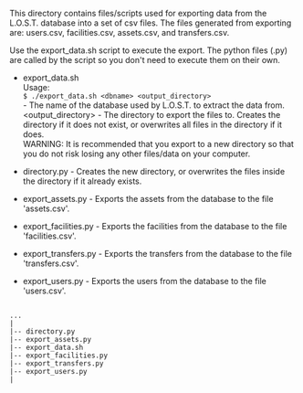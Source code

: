 This directory contains files/scripts used for exporting data from the
L.O.S.T. database into a set of csv files. The files generated from exporting 
are: users.csv, facilities.csv, assets.csv, and transfers.csv.

Use the export_data.sh script to execute the export. The python files (.py) are
called by the script so you don't need to execute them on their own.

* export_data.sh  
Usage:  
`$ ./export_data.sh <dbname> <output_directory>`  
<dbname> - The name of the database used by L.O.S.T. to extract the data from.  
<output_directory> - The directory to export the files to. Creates the directory
		     if it does not exist, or overwrites all files in the
		     directory if it does.  
WARNING: It is recommended that you export to a new directory so that you do not
	 risk losing any other files/data on your computer.  

* directory.py - Creates the new directory, or overwrites the files inside the
		 directory if it already exists.
* export_assets.py - Exports the assets from the database to the file 'assets.csv'.
* export_facilities.py - Exports the facilities from the database to the file 'facilities.csv'.
* export_transfers.py - Exports the transfers from the database to the file 'transfers.csv'.
* export_users.py - Exports the users from the database to the file 'users.csv'.

```

...
|
|-- directory.py
|-- export_assets.py
|-- export_data.sh
|-- export_facilities.py
|-- export_transfers.py
|-- export_users.py
|

```